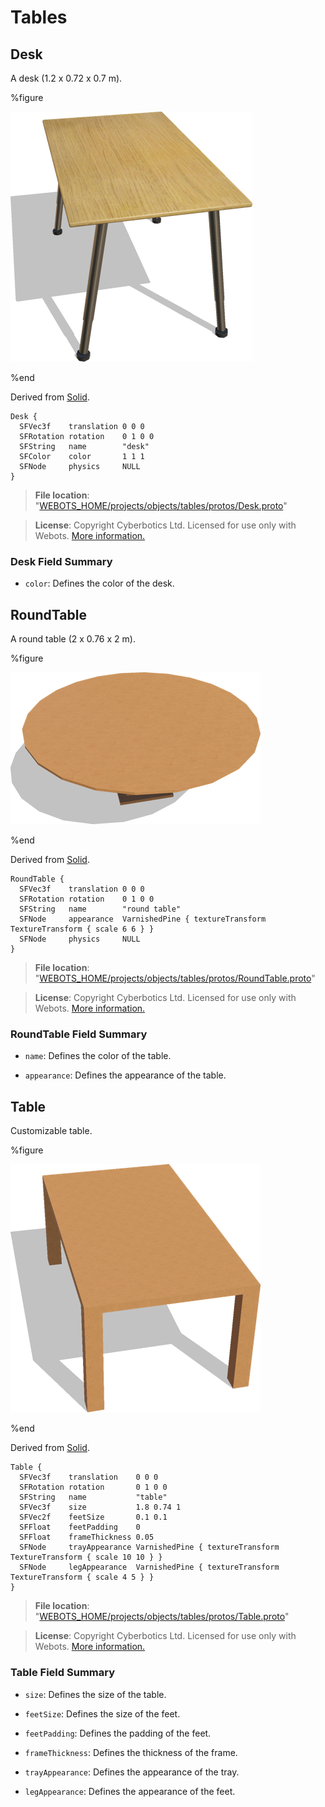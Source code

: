 # Tables

## Desk

A desk (1.2 x 0.72 x 0.7 m).

%figure

![Desk](images/objects/tables/Desk/model.thumbnail.png)

%end

Derived from [Solid](../reference/solid.md).

```
Desk {
  SFVec3f    translation 0 0 0
  SFRotation rotation    0 1 0 0
  SFString   name        "desk"
  SFColor    color       1 1 1
  SFNode     physics     NULL
}
```

> **File location**: "[WEBOTS\_HOME/projects/objects/tables/protos/Desk.proto](https://github.com/omichel/webots/tree/master/projects/objects/tables/protos/Desk.proto)"

> **License**: Copyright Cyberbotics Ltd. Licensed for use only with Webots.
[More information.](https://cyberbotics.com/webots_assets_license)

### Desk Field Summary

- `color`: Defines the color of the desk.

## RoundTable

A round table (2 x 0.76 x 2 m).

%figure

![RoundTable](images/objects/tables/RoundTable/model.thumbnail.png)

%end

Derived from [Solid](../reference/solid.md).

```
RoundTable {
  SFVec3f    translation 0 0 0
  SFRotation rotation    0 1 0 0
  SFString   name        "round table"
  SFNode     appearance  VarnishedPine { textureTransform TextureTransform { scale 6 6 } }
  SFNode     physics     NULL
}
```

> **File location**: "[WEBOTS\_HOME/projects/objects/tables/protos/RoundTable.proto](https://github.com/omichel/webots/tree/master/projects/objects/tables/protos/RoundTable.proto)"

> **License**: Copyright Cyberbotics Ltd. Licensed for use only with Webots.
[More information.](https://cyberbotics.com/webots_assets_license)

### RoundTable Field Summary

- `name`: Defines the color of the table.

- `appearance`: Defines the appearance of the table.

## Table

Customizable table.

%figure

![Table](images/objects/tables/Table/model.thumbnail.png)

%end

Derived from [Solid](../reference/solid.md).

```
Table {
  SFVec3f    translation    0 0 0
  SFRotation rotation       0 1 0 0
  SFString   name           "table"
  SFVec3f    size           1.8 0.74 1
  SFVec2f    feetSize       0.1 0.1
  SFFloat    feetPadding    0
  SFFloat    frameThickness 0.05
  SFNode     trayAppearance VarnishedPine { textureTransform TextureTransform { scale 10 10 } }
  SFNode     legAppearance  VarnishedPine { textureTransform TextureTransform { scale 4 5 } }
}
```

> **File location**: "[WEBOTS\_HOME/projects/objects/tables/protos/Table.proto](https://github.com/omichel/webots/tree/master/projects/objects/tables/protos/Table.proto)"

> **License**: Copyright Cyberbotics Ltd. Licensed for use only with Webots.
[More information.](https://cyberbotics.com/webots_assets_license)

### Table Field Summary

- `size`: Defines the size of the table.

- `feetSize`: Defines the size of the feet.

- `feetPadding`: Defines the padding of the feet.

- `frameThickness`: Defines the thickness of the frame.

- `trayAppearance`: Defines the appearance of the tray.

- `legAppearance`: Defines the appearance of the feet.

